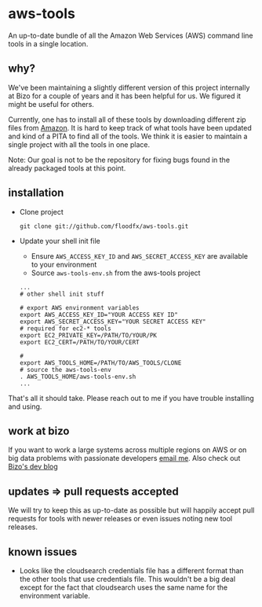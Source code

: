 # aws-tools
An up-to-date bundle of all the Amazon Web Services (AWS) command line tools in a single location.

## why?
We've been maintaining a slightly different version of this project internally at Bizo for a couple of years and it has been helpful for us.  We figured it might be useful for others.  

Currently, one has to install all of these tools by downloading different zip files from [Amazon](http://aws.amazon.com/developertools/).  It is hard to keep track of what tools have been updated and kind of a PITA to find all of the tools.  We think it is easier to maintain a single project with all the tools in one place.  

Note: Our goal is not to be the repository for fixing bugs found in the already packaged tools at this point.

## installation

 * Clone project    
        
    ```git clone git://github.com/floodfx/aws-tools.git```
    
 * Update your shell init file
   * Ensure `AWS_ACCESS_KEY_ID` and `AWS_SECRET_ACCESS_KEY` are available to your environment
   * Source `aws-tools-env.sh` from the aws-tools project
        
    
    ```
    ...
    # other shell init stuff
    
    # export AWS environment variables
    export AWS_ACCESS_KEY_ID="YOUR ACCESS KEY ID"
    export AWS_SECRET_ACCESS_KEY="YOUR SECRET ACCESS KEY"
    # required for ec2-* tools
    export EC2_PRIVATE_KEY=/PATH/TO/YOUR/PK
    export EC2_CERT=/PATH/TO/YOUR/CERT
  
    # 
    export AWS_TOOLS_HOME=/PATH/TO/AWS_TOOLS/CLONE
    # source the aws-tools-env
    . AWS_TOOLS_HOME/aws-tools-env.sh
    ...
    ```
    
That's all it should take.  Please reach out to me if you have trouble installing and using.

## work at bizo
If you want to work a large systems across multiple regions on AWS or on big data problems with passionate developers [email me](mailto:donnie@bizo.com).  Also check out [Bizo's dev blog](http://dev.bizo.com)

## updates => pull requests accepted 
We will try to keep this as up-to-date as possible but will happily accept pull requests for tools with newer releases or even issues noting new tool releases.

## known issues
 * Looks like the cloudsearch credentials file has a different format than the other tools that use credentials file.  This wouldn't be a big deal except for the fact that cloudsearch uses the same name for the environment variable.  



    
    